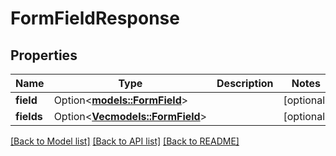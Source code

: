 # FormFieldResponse

## Properties

Name | Type | Description | Notes
------------ | ------------- | ------------- | -------------
**field** | Option<[**models::FormField**](FormField.md)> |  | [optional]
**fields** | Option<[**Vec<models::FormField>**](FormField.md)> |  | [optional]

[[Back to Model list]](../README.md#documentation-for-models) [[Back to API list]](../README.md#documentation-for-api-endpoints) [[Back to README]](../README.md)


